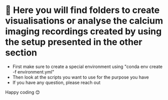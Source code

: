 # 🤖 Here you will find folders to create visualisations or analyse the calcium imaging recordings created by using the setup presented in the other section
- First make sure to create a special environment using "conda env create -f environment.yml"
- Then look at the scripts you want to use for the purpose you have
- If you have any question, please reach out

Happy coding 😊
